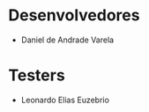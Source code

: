 Desenvolvedores
===============

- Daniel de Andrade Varela

Testers
=======

- Leonardo Elias Euzebrio

